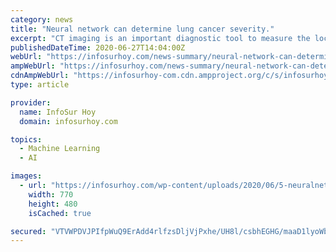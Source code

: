```yaml
---
category: news
title: "Neural network can determine lung cancer severity."
excerpt: "CT imaging is an important diagnostic tool to measure the location, extent, size, and shape of lung lesions used to guide therapeutic decisions for patients"
publishedDateTime: 2020-06-27T14:04:00Z
webUrl: "https://infosurhoy.com/news-summary/neural-network-can-determine-lung-cancer-severity/"
ampWebUrl: "https://infosurhoy.com/news-summary/neural-network-can-determine-lung-cancer-severity/amp/"
cdnAmpWebUrl: "https://infosurhoy-com.cdn.ampproject.org/c/s/infosurhoy.com/news-summary/neural-network-can-determine-lung-cancer-severity/amp/"
type: article

provider:
  name: InfoSur Hoy
  domain: infosurhoy.com

topics:
  - Machine Learning
  - AI

images:
  - url: "https://infosurhoy.com/wp-content/uploads/2020/06/5-neuralnetwor.jpg"
    width: 770
    height: 480
    isCached: true

secured: "VTVWPDVJPIfpWuQ9ErAdd4rlfzsDljVjPxhe/UH8l/csbhEGHG/maaD1lyoWbjSKMlCd0avGEsXLA+N9RnlRld9i0puBHS4qQUujz7toslALCvlbIt8bkCDTVE06cdGkHpgb4bJZKsNEX7+slLJ47+ptkxmLqg5/5vsBymCEFu657FHq52gQnl7ncdgANAn/zJFyhoc8iXIkaby/cyEyNgYAFHxPaN4pJzbomT6g0UfWWb1ELkedIdctVpo7hVo7klkXvo1oVof0JxReiFAZvM+lJRTCZbBXgwGF68TxMcnyFo73FsNojNf48AwsUpgyKFMqpJmoBCJxf7GI9vUe0g==;SQ0sabAopEVLEpBxYtsi6A=="
---
```


